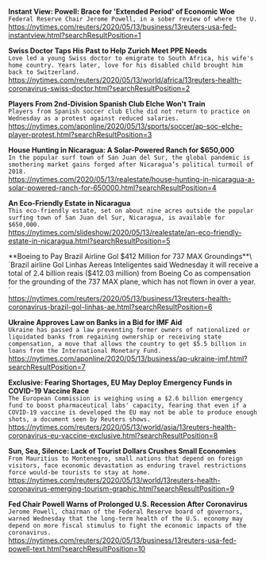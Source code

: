 **Instant View: Powell: Brace for 'Extended Period' of Economic Woe**\
`Federal Reserve Chair Jerome Powell, in a sober review of where the U.`\
https://nytimes.com/reuters/2020/05/13/business/13reuters-usa-fed-instantview.html?searchResultPosition=1

**Swiss Doctor Taps His Past to Help Zurich Meet PPE Needs**\
`Love led a young Swiss doctor to emigrate to South Africa, his wife's home country. Years later, love for his disabled child brought him back to Switzerland.`\
https://nytimes.com/reuters/2020/05/13/world/africa/13reuters-health-coronavirus-swiss-doctor.html?searchResultPosition=2

**Players From 2nd-Division Spanish Club Elche Won't Train**\
`Players from Spanish soccer club Elche did not return to practice on Wednesday as a protest against reduced salaries.`\
https://nytimes.com/aponline/2020/05/13/sports/soccer/ap-soc-elche-player-protest.html?searchResultPosition=3

**House Hunting in Nicaragua: A Solar-Powered Ranch for $650,000**\
`In the popular surf town of San Juan del Sur, the global pandemic is smothering market gains forged after Nicaragua’s political turmoil of 2018.`\
https://nytimes.com/2020/05/13/realestate/house-hunting-in-nicaragua-a-solar-powered-ranch-for-650000.html?searchResultPosition=4

**An Eco-Friendly Estate in Nicaragua**\
`This eco-friendly estate, set on about nine acres outside the popular surfing town of San Juan del Sur, Nicaragua, is available for $650,000.`\
https://nytimes.com/slideshow/2020/05/13/realestate/an-eco-friendly-estate-in-nicaragua.html?searchResultPosition=5

**Boeing to Pay Brazil Airline Gol $412 Million for 737 MAX Groundings**\
`Brazil airline Gol Linhas Aereas Inteligentes said Wednesday it will receive a total of 2.4 billion reais ($412.03 million) from Boeing Co as compensation for the grounding of the 737 MAX plane, which has not flown in over a year. `\
https://nytimes.com/reuters/2020/05/13/business/13reuters-health-coronavirus-brazil-gol-linhas-ae.html?searchResultPosition=6

**Ukraine Approves Law on Banks in a Bid for IMF Aid**\
`Ukraine has passed a law preventing former owners of nationalized or liquidated banks from regaining ownership or receiving state compensation, a move that allows the country to get $5.5 billion in loans from the International Monetary Fund.`\
https://nytimes.com/aponline/2020/05/13/business/ap-ukraine-imf.html?searchResultPosition=7

**Exclusive: Fearing Shortages, EU May Deploy Emergency Funds in COVID-19 Vaccine Race**\
`The European Commission is weighing using a $2.6 billion emergency fund to boost pharmaceutical labs' capacity, fearing that even if a COVID-19 vaccine is developed the EU may not be able to produce enough shots, a document seen by Reuters shows.`\
https://nytimes.com/reuters/2020/05/13/world/asia/13reuters-health-coronavirus-eu-vaccine-exclusive.html?searchResultPosition=8

**Sun, Sea, Silence: Lack of Tourist Dollars Crushes Small Economies**\
`From Mauritius to Montenegro, small nations that depend on foreign visitors, face economic devastation as enduring travel restrictions force would-be tourists to stay at home.`\
https://nytimes.com/reuters/2020/05/13/world/13reuters-health-coronavirus-emerging-tourism-graphic.html?searchResultPosition=9

**Fed Chair Powell Warns of Prolonged U.S. Recession After Coronavirus**\
`Jerome Powell, chairman of the Federal Reserve board of governors, warned Wednesday that the long-term health of the U.S. economy may depend on more fiscal stimulus to fight the economic impacts of the coronavirus. `\
https://nytimes.com/reuters/2020/05/13/business/13reuters-usa-fed-powell-text.html?searchResultPosition=10

